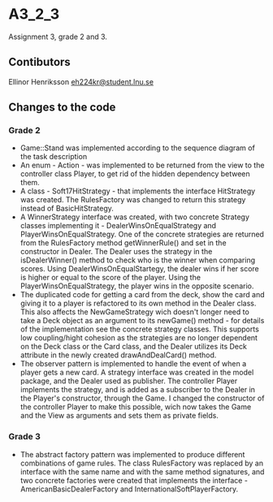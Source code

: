 # A3_2_3
Assignment 3, grade 2 and 3.

## Contibutors
Ellinor Henriksson <eh224kr@student.lnu.se>

## Changes to the code
### Grade 2
- Game::Stand was implemented according to the sequence diagram of the task description
- An enum - Action - was implemented to be returned from the view to the controller class Player, to get rid of the hidden dependency between them.
- A class - Soft17HitStrategy - that implements the interface HitStrategy was created. The RulesFactory was changed to return this strategy instead of BasicHitStrategy.
- A WinnerStrategy interface was created, with two concrete Strategy classes implementing it - DealerWinsOnEqualStrategy and PlayerWinsOnEqualStrategy. One of the concrete strategies are returned from the RulesFactory method getWinnerRule() and set in the constructor in Dealer. The Dealer uses the strategy in the isDealerWinner() method to check who is the winner when comparing scores. Using DealerWinsOnEqualStartegy, the dealer wins if her score is higher or equal to the score of the player. Using the PlayerWinsOnEqualStrategy, the player wins in the opposite scenario.
- The duplicated code for getting a card from the deck, show the card and giving it to a player is refactored to its own method in the Dealer class. This also affects the NewGameStrategy wich doesn't longer need to take a Deck object as an argument to its newGame() method - for details of the implementation see the concrete strategy classes. This supports low coupling/hight cohesion as the strategies are no longer dependent on the Deck class or the Card class, and the Dealer utilizes its Deck attribute in the newly created drawAndDealCard() method.
- The observer pattern is implemented to handle the event of when a player gets a new card. A strategy interface was created in the model package, and the Dealer used as publisher. The controller Player implements the strategy, and is added as a subscriber to the Dealer in the Player's constructor, through the Game. I changed the constructor of the controller Player to make this possible, wich now takes the 
Game and the View as arguments and sets them as private fields.

### Grade 3
- The abstract factory pattern was implemented to produce different combinations of game rules. The class RulesFactory was replaced by an interface with the same name and with the same method signatures, and two concrete factories were created that implements the interface - AmericanBasicDealerFactory and InternationalSoftPlayerFactory.